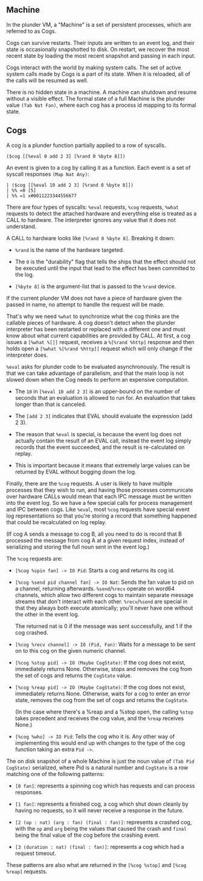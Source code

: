 Machine
-------

In the plunder VM, a "Machine" is a set of persistent processes, which
are referred to as Cogs.

Cogs can survive restarts. Their inputs are written to an event log, and
their state is occasionally snapshotted to disk. On restart, we recover
the most recent state by loading the most recent snapshot and passing in
each input.

Cogs interact with the world by making system calls. The set of active
system calls made by Cogs is a part of its state. When it is reloaded,
all of the calls will be resumed as well.

There is no hidden state in a machine. A machine can shutdown and resume
without a visible effect. The formal state of a full Machine is the
plunder value `(Tab Nat Fan)`, where each cog has a process id mapping to
its formal state.

Cogs
----

A cog is a plunder function partially applied to a row of syscalls.

    ($cog [[%eval 0 add 2 3] [%rand 0 %byte 8]])

An event is given to a cog by calling it as a function. Each event is a
set of syscall responses `(Map Nat Any)`:

    | ($cog [[%eval 10 add 2 3] [%rand 0 %byte 8]])
    | %% =0 [5]
    | %% =1 x#0011223344556677

There are four types of syscalls: `%eval` requests, `%cog` requests,
`%what` requests to detect the attached hardware and everything else is
treated as a CALL to hardware. The interpreter ignores any value that it
does not understand.

A CALL to hardware looks like `[%rand 0 %byte 8]`. Breaking it down:

-   `%rand` is the name of the hardware targeted.

-   The `0` is the "durability" flag that tells the ships that the
    effect should not be executed until the input that lead to the
    effect has been committed to the log.

-   `[%byte 8]` is the argument-list that is passed to the `%rand`
    device.

If the current plunder VM does not have a piece of hardware given the
passed in name, no attempt to handle the request will be made.

That's why we need `%what` to synchronize what the cog thinks are the
callable pieces of hardware. A cog doesn't detect when the plunder
interpreter has been restarted or replaced with a different one and must
know about what current capabilities are provided by CALL. At first, a
cog issues a `[%what %[]]` request, receives a `%[%rand %http]` response
and then holds open a `[%what %[%rand %http]]` request which will only
change if the interpreter does.

`%eval` asks for plunder code to be evaluated asynchronously.  The result
is that we can take advantage of parallelism, and that the main loop is
not slowed down when the Cog needs to perform an expensive computation.

-   The `10` in `[%eval 10 add 2 3]` is an upper-bound on the number of
    seconds that an evaluation is allowed to run for. An evaluation that
    takes longer than that is canceled.

-   The `[add 2 3]` indicates that EVAL should evaluate the expression
    (add 2 3).

-   The reason that `%eval` is special, is because the event log does
    not actually contain the result of an EVAL call, instead the event
    log simply records that the event succeeded, and the result is
    re-calculated on replay.

-   This is important because it means that extremely large values can
    be returned by EVAL without bogging down the log.

Finally, there are the `%cog` requests. A user is likely to have multiple
processes that they wish to run, and having those processes communicate
over hardware CALLs would mean that each IPC message must be written into
the event log. So we have a few special calls for process management and
IPC between cogs. Like `%eval`, most `%cog` requests have special event
log representations so that you're storing a record that something
happened that could be recalculated on log replay.

(If cog A sends a message to cog B, all you need to do is record that B
processed the message from cog A at a given request index, instead of
serializing and storing the full noun sent in the event log.)

The `%cog` requests are:

-   `[%cog %spin fan] -> IO Pid`: Starts a cog and returns its cog id.

-   `[%cog %send pid channel fan] -> IO Nat`: Sends the fan value to pid
    on a channel, returning afterwards. `%send`/`%recv` operate on word64
    channels, which allow two different cogs to maintain separate message
    streams that don't interact with each other. `%recv`/`%send` are
    special in that they always both execute atomically; you'll never
    have one without the other in the event log.

    The returned nat is 0 if the message was sent successfully, and 1 if
    the cog crashed.

-   `[%cog %recv channel] -> IO (Pid, Fan)`: Waits for a message to be
    sent on to this cog on the given numeric channel.

-   `[%cog %stop pid] -> IO (Maybe CogState)`: If the cog does not exist,
    immediately returns None. Otherwise, stops and removes the cog from
    the set of cogs and returns the `CogState` value.

-   `[%cog %reap pid] -> IO (Maybe CogState)`: If the cog does not exist,
    immediately returns None. Otherwise, waits for a cog to enter an
    error state, removes the cog from the set of cogs and returns the
    `CogState`.

    (In the case where there's a %reap and a %stop open, the calling
    `%stop` takes precedent and receives the cog value, and the `%reap`
    receives None.)

-   `[%cog %who] -> IO Pid`: Tells the cog who it is. Any other way of
    implementing this would end up with changes to the type of the cog
    function taking an extra `Pid ->`.

The on disk snapshot of a whole Machine is just the noun value of `(Tab
Pid CogState)` serialized, where Pid is a natural number and `CogState`
is a row matching one of the following patterns:

-   `[0 fan]`: represents a spinning cog which has requests and can
    process responses.

-   `[1 fan]`: represents a finished cog, a cog which shut down cleanly
    by having no requests, so it will never receive a response in the
    future.

-   `[2 (op : nat) (arg : fan) (final : fan)]`: represents a crashed cog,
    with the `op` and `arg` being the values that caused the crash and
    `final` being the final value of the cog before the crashing event.

-   `[3 (duration : nat) (final : fan)]`: represents a cog which had a
    request timeout.

These patterns are also what are returned in the `[%cog %stop]` and
`[%cog %reap]` requests.

<!---
Local Variables:
fill-column: 73
End:
-->
